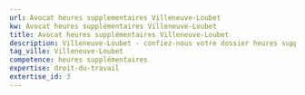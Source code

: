 ```yaml
---
url: Avocat heures supplementaires Villeneuve-Loubet
kw: Avocat heures supplémentaires Villeneuve-Loubet
title: Avocat heures supplémentaires Villeneuve-Loubet
description: Villeneuve-Loubet - confiez-nous votre dossier heures supplémentaires
tag_ville: Villeneuve-Loubet
competence: heures supplémentaires
expertise: droit-du-travail
extertise_id: 3
---
```

